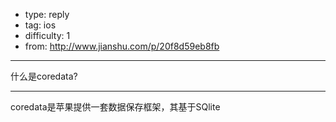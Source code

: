- type: reply
- tag: ios
- difficulty:  1
- from: http://www.jianshu.com/p/20f8d59eb8fb

--------

什么是coredata?

---------

coredata是苹果提供一套数据保存框架，其基于SQlite
